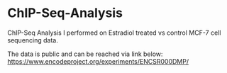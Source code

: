 # ChIP-Seq-Analysis
ChIP-Seq Analysis I performed on Estradiol treated vs control MCF-7 cell sequencing data.

The data is public and can be reached via link below:
https://www.encodeproject.org/experiments/ENCSR000DMP/
